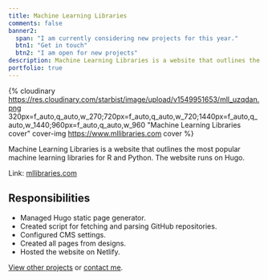 ```yaml
---
title: Machine Learning Libraries
comments: false
banner2:
  span: "I am currently considering new projects for this year."
  btn1: "Get in touch"
  btn2: "I am open for new projects"
description: Machine Learning Libraries is a website that outlines the most popular machine learning libraries for R and Python.
portfolio: true
---
```


{% cloudinary https://res.cloudinary.com/starbist/image/upload/v1549951653/mll_uzqdan.png 320px=f_auto,q_auto,w_270;720px=f_auto,q_auto,w_720;1440px=f_auto,q_auto,w_1440;960px=f_auto,q_auto,w_960 "Machine Learning Libraries cover" cover-img https://www.mllibraries.com cover %}

Machine Learning Libraries is a website that outlines the most popular machine learning libraries for R and Python. The website runs on Hugo.

Link: [mllibraries.com](//www.mllibraries.com)

## Responsibilities

- Managed Hugo static page generator.
- Created script for fetching and parsing GitHub repositories.
- Configured CMS settings.
- Created all pages from designs.
- Hosted the website on Netlify.

[View other projects](/portfolio/) or [contact me](/about-me/).
